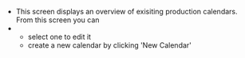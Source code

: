 - This screen displays an overview of exisiting production calendars.
  From this screen you can
- <ul>
      <li>select one to edit it</li>
      <li>create a new calendar by clicking 'New Calendar'</li>
  </ul>